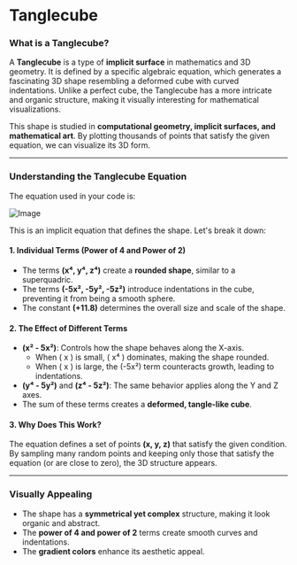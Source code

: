 # Tanglecube

### **What is a Tanglecube?**  
A **Tanglecube** is a type of **implicit surface** in mathematics and 3D geometry. It is defined by a specific algebraic equation, which generates a fascinating 3D shape resembling a deformed cube with curved indentations. Unlike a perfect cube, the Tanglecube has a more intricate and organic structure, making it visually interesting for mathematical visualizations.

This shape is studied in **computational geometry, implicit surfaces, and mathematical art**. By plotting thousands of points that satisfy the given equation, we can visualize its 3D form.

---

### **Understanding the Tanglecube Equation**
The equation used in your code is:

![Image](https://github.com/user-attachments/assets/1189ec16-32fd-459f-a418-9cb2acda8ee2)

This is an implicit equation that defines the shape. Let's break it down:

#### **1. Individual Terms (Power of 4 and Power of 2)**
- The terms **\(x⁴, y⁴, z⁴\)** create a **rounded shape**, similar to a superquadric.
- The terms **\(-5x², -5y², -5z²\)** introduce indentations in the cube, preventing it from being a smooth sphere.
- The constant **\(+11.8\)** determines the overall size and scale of the shape.

#### **2. The Effect of Different Terms**
- **\(x² - 5x²\)**: Controls how the shape behaves along the X-axis.  
  - When \( x \) is small, \( x⁴ \) dominates, making the shape rounded.
  - When \( x \) is large, the \(-5x²\) term counteracts growth, leading to indentations.
- **\(y⁴ - 5y²\)** and **\(z⁴ - 5z²\)**: The same behavior applies along the Y and Z axes.
- The sum of these terms creates a **deformed, tangle-like cube**.

#### **3. Why Does This Work?**
The equation defines a set of points **(x, y, z)** that satisfy the given condition. By sampling many random points and keeping only those that satisfy the equation (or are close to zero), the 3D structure appears.

---

### **Visually Appealing**
- The shape has a **symmetrical yet complex** structure, making it look organic and abstract.
- The **power of 4 and power of 2** terms create smooth curves and indentations.
- The **gradient colors** enhance its aesthetic appeal.


